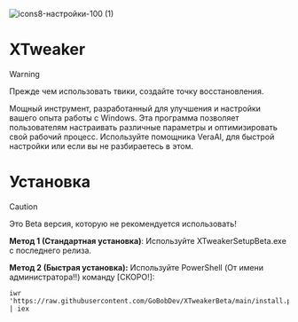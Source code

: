 


![icons8-настройки-100 (1)](https://github.com/user-attachments/assets/18633822-8101-4aad-81c4-a37c0ab38f49)



# XTweaker #

> [!WARNING]
> Прежде чем использовать твики, создайте точку восстановления.

Мощный инструмент, разработанный для улучшения и настройки вашего опыта работы с Windows.
Эта программа позволяет пользователям настраивать различные параметры и оптимизировать свой рабочий процесс.
Используйте помощника VeraAI, для быстрой настройки или если вы не разбираетесь в этом.


# Установка #

> [!CAUTION]
> Это Beta версия, которую не рекомендуется использовать!

**Метод 1 (Стандартная установка)**: Используйте XTweakerSetupBeta.exe с последнего релиза.

**Метод 2 (Быстрая установка):** Используйте PowerShell (От имени администратора!!) команду [СКОРО!]:

```
iwr 'https://raw.githubusercontent.com/GoBobDev/XTweakerBeta/main/install.ps1' | iex
```


